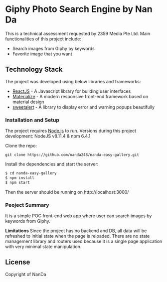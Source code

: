 # Giphy Photo Search Engine by Nan Da

This is a technical assessment requested by 2359 Media Pte Ltd.
Main functionalities of this project include:
  - Search images from Giphy by keywords
  - Favorite image that you want

## Technology Stack
The project was developed using below libraries and frameworks:
* [ReactJS](https://reactjs.org/) - A Javascript library for building user interfaces
* [Materialize](https://materializecss.com/) - A modern responsive front-end framework based on material design
* [sweetalert](https://sweetalert.js.org/) - A library to display error and warning popups beautifully

### Installation and Setup
The project requires [Node.js](https://nodejs.org/) to run.
Versions during this project development: NodeJS v8.11.4 & npm 6.4.1

Clone the repo:
```
git clone https://github.com/nanda248/nanda-easy-gallery.git
```

Install the dependencies and start the server:

```sh
$ cd nanda-easy-gallery
$ npm install
$ npm start
```
Then the server should be running on http://localhost:3000/

### Peoject Summary
It is a simple POC front-end web app where user can search images by keywords from Giphy.

**Limitations**
Since the project has no backend and DB, all data will be refreshed to initial state when the page is reloaded. There are no state management library and routers used because it is a single page application with very minimal state manipulation. 

License
----
Copyright of NanDa

